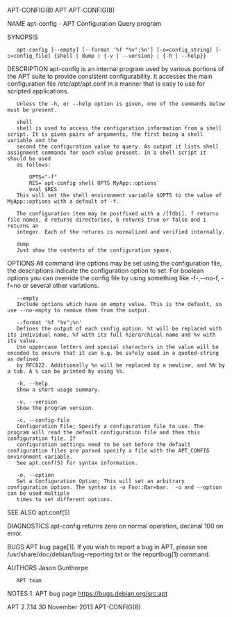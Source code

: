 APT-CONFIG(8)								      APT								 APT-CONFIG(8)

NAME
       apt-config - APT Configuration Query program

SYNOPSIS

       apt-config [--empty] [--format '%f "%v";%n'] [-o=config_string] [-c=config_file] {shell | dump | {-v | --version} | {-h | --help}}

DESCRIPTION
       apt-config is an internal program used by various portions of the APT suite to provide consistent configurability. It accesses the main configuration
       file /etc/apt/apt.conf in a manner that is easy to use for scripted applications.

       Unless the -h, or --help option is given, one of the commands below must be present.

       shell
	   shell is used to access the configuration information from a shell script. It is given pairs of arguments, the first being a shell variable and the
	   second the configuration value to query. As output it lists shell assignment commands for each value present. In a shell script it should be used
	   as follows:

	       OPTS="-f"
	       RES=`apt-config shell OPTS MyApp::options`
	       eval $RES
	   This will set the shell environment variable $OPTS to the value of MyApp::options with a default of -f.

	   The configuration item may be postfixed with a /[fdbi]. f returns file names, d returns directories, b returns true or false and i returns an
	   integer. Each of the returns is normalized and verified internally.

       dump
	   Just show the contents of the configuration space.

OPTIONS
       All command line options may be set using the configuration file, the descriptions indicate the configuration option to set. For boolean options you
       can override the config file by using something like -f-,--no-f, -f=no or several other variations.

       --empty
	   Include options which have an empty value. This is the default, so use --no-empty to remove them from the output.

       --format '%f "%v";%n'
	   Defines the output of each config option. %t will be replaced with its individual name, %f with its full hierarchical name and %v with its value.
	   Use uppercase letters and special characters in the value will be encoded to ensure that it can e.g. be safely used in a quoted-string as defined
	   by RFC822. Additionally %n will be replaced by a newline, and %N by a tab. A % can be printed by using %%.

       -h, --help
	   Show a short usage summary.

       -v, --version
	   Show the program version.

       -c, --config-file
	   Configuration File; Specify a configuration file to use. The program will read the default configuration file and then this configuration file. If
	   configuration settings need to be set before the default configuration files are parsed specify a file with the APT_CONFIG environment variable.
	   See apt.conf(5) for syntax information.

       -o, --option
	   Set a Configuration Option; This will set an arbitrary configuration option. The syntax is -o Foo::Bar=bar.	-o and --option can be used multiple
	   times to set different options.

SEE ALSO
       apt.conf(5)

DIAGNOSTICS
       apt-config returns zero on normal operation, decimal 100 on error.

BUGS
       APT bug page[1]. If you wish to report a bug in APT, please see /usr/share/doc/debian/bug-reporting.txt or the reportbug(1) command.

AUTHORS
       Jason Gunthorpe

       APT team

NOTES
	1. APT bug page
	   https://bugs.debian.org/src:apt

APT 2.7.14							       30 November 2013								 APT-CONFIG(8)
